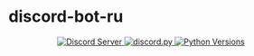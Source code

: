 # discord-bot-ru

<center>
    <a href="https://discord.gg/DWdBStuTZe">
        <img src="https://discordapp.com/api/guilds/977503884257947689/widget.png?style=shield" alt="Discord Server">
    </a>
    <a href="https://github.com/Rapptz/discord.py/">
        <img src="https://img.shields.io/badge/discord-py-blue.svg" alt="discord.py">
    </a>
    <a href="https://www.python.org/downloads/">
        <img src="https://img.shields.io/badge/python-3.7%20%7C%203.8%20%7C%203.9%20%7C%203.10-blue"  alt="Python Versions" >
    </a>  
</center>
